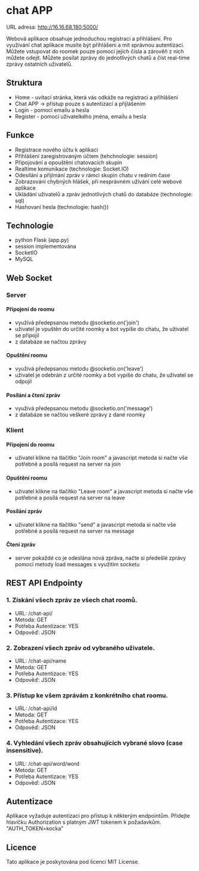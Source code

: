 # chat APP

URL adresa: http://16.16.68.180:5000/<br />

Webová aplikace obsahuje jednoduchou registraci a přihlášení. Pro využívání chat aplikace musíte být přihlášeni a mít správnou autentizaci. Můžete vstupovat do roomek pouze pomocí jejích čísla a zárověň z nich můžete odejít. Můžete posílat zprávy do jednotlivých chatů a číst real-time zprávy ostatních uživatelů.

## Struktura
- Home - uvítací stránka, která vás odkáže na registraci a přihlášení
- Chat APP -> přístup pouze s autentizací a příjlášením
- Login - pomocí emailu a hesla
- Register - pomocí uživatelkého jména, emailu a hesla

## Funkce
- Registrace nového účtu k aplikaci
- Přihlášení zaregistrovaným účtem (tehchnologie: session) 
- Připojování a opouštění chatovacích skupin
- Realtime komunikace (technologie: Socket.IO)
- Odesílání a přijímání zpráv v rámci skupin chatu v reálním čase
- Zobrazování chybných hlášek, při nesprávném užívání celé webové aplikace
- Ukládání uživatelů a zpráv jednotlivých chatů do databáze (technologie: sql)
- Hashovaní hesla (technologie: hash())

## Technologie
- python Flask (app.py)
- session implementována
- SocketIO
- MySQL

## Web Socket
### Server
#### Připojení do roomu
- využívá předepsanou metodu @socketio.on('join')
- uživatel je vpuštěn do určité roomky a bot vypíše do chatu, že uživatel se připojil
- z databáze se načtou zprávy

#### Opuštění roomu
- využívá předepsanou metodu @socketio.on('leave')
- uživatel je odebrán z určité roomky a bot vypíše do chatu, že uživatel se odpojil

#### Posílání a čtení zpráv
- využívá předepsanou metodu @socketio.on('message')
- z databáze se načtou veškeré zprávy z dané roomky

### Klient
#### Připojení do roomu
- uživatel klikne na tlačítko "Join room" a javascript metoda si načte vše potřebné a posílá request na server na join

#### Opuštění roomu
- uživatel klikne na tlačítko "Leave room" a javascript metoda si načte vše potřebné a posílá request na server na leave

#### Posílání zpráv
- uživatel klikne na tlačítko "send" a javascript metoda si načte vše potřebné a posílá request na server na message

#### Čtení zpráv
- server pokaždé co je odeslána nová zpráva, načte si předešlé zprávy pomocí metody load messages s využitím socketu

## REST API Endpointy
### 1. Získání všech zpráv ze všech chat roomů.
- URL: /chat-api/
- Metoda: GET
- Potřeba Autentizace: YES
- Odpověď: JSON

### 2. Zobrazení všech zpráv od vybraného uživatele.
- URL: /chat-api/name
- Metoda: GET
- Potřeba Autentizace: YES
- Odpověď: JSON
  
### 3. Přístup ke všem zprávám z konkrétního chat roomu.
- URL: /chat-api/id
- Metoda: GET
- Potřeba Autentizace: YES
- Odpověď: JSON

### 4. Vyhledání všech zpráv obsahujících vybrané slovo (case insensitive).
- URL: /chat-api/word/word
- Metoda: GET
- Potřeba Autentizace: YES
- Odpověď: JSON

## Autentizace
Aplikace vyžaduje autentizaci pro přístup k některým endpointům. Přidejte hlavičku Authorization s platným JWT tokenem k požadavkům.<br />
"AUTH_TOKEN=kocka"

## Licence
Tato aplikace je poskytována pod licencí MIT License.
